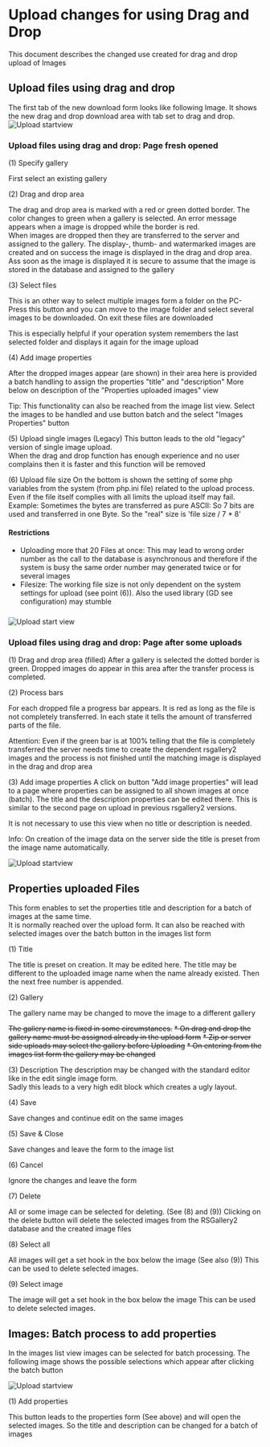 # Upload changes for using Drag and Drop

This document describes the changed use created for drag and drop upload of Images

## Upload files using drag and drop

The first tab of the new download form looks like following Image. It shows the new drag and drop download area with tab set to drag and drop.
![Upload startview](https://github.com/RSGallery2/RSGallery2_Project/blob/master/Documentation/Images/Upload.DragAndDrop.01.png?raw=true)

### Upload files using drag and drop: Page fresh opened

(1) Specify gallery

First select an existing gallery

(2) Drag and drop area

The drag and drop area is marked with a red or green dotted border. The color changes to green when a gallery is selected. An error message appears when a image is dropped while the border is red.  
When images are dropped then they are transferred to the server and assigned to the gallery. The display-, thumb- and watermarked images are created and on success the image is displayed in the drag and drop area.  
Ass soon as the image is displayed it is secure to assume that the image is stored in the database and assigned to the gallery

(3) Select files

This is an other way to select multiple images form a folder on the PC- Press this button and you can move to the image folder and select several images to be downloaded. On exit these files are downloaded

This is especially helpful if your operation system remembers the last selected folder and displays it again for the image upload

(4) Add image properties

After the dropped images appear (are shown) in their area here is provided a batch handling to assign the properties "title" and "description"
More below on description of the "Properties uploaded images" view

Tip:  This functionality can also be reached from the image list view. Select the images to be handled and use button batch and the select "Images Properties" button

(5) Upload single images (Legacy)
This button leads to the old "legacy" version of single image upload.  
When the drag and drop function has enough experience and no user complains then it is faster and this function will be removed

(6) Upload file size
On the bottom is shown the setting of some php variables from the system (from php.ini file) related to the upload process. Even if the file itself complies with all limits the upload itself may fail.
Example: Sometimes the bytes are transferred as pure ASCII: So 7 bits are used and transferred in one Byte. So the "real" size is 'file size / 7 * 8'

#### Restrictions

 * Uploading more that 20 Files at once: This may lead to wrong order number as the call to the database is asynchronous and therefore if the system is busy the same order number may generated twice or for several images
 * Filesize: The working file size is not only dependent on the system settings for upload (see point (6)). Also the used library (GD see configuration) may stumble

###     

![Upload start view](https://github.com/RSGallery2/RSGallery2_Project/blob/master/Documentation/Images/Upload.DragAndDrop.02.png?raw=true)

### Upload files using drag and drop: Page after some uploads

(1) Drag and drop area (filled)
After a gallery is selected the dotted border is green. Dropped images do appear in this area after the transfer process is completed.

(2) Process bars

For each dropped file a progress bar appears. It is red as long as the file is not completely transferred. In each state it tells the amount of transferred parts of the file.

Attention: Even if the green bar is at 100% telling that the file is completely transferred the server needs time to create the dependent rsgallery2 images and the process is not finished until the matching image is displayed in the drag and drop area

(3) Add image properties
A click on button "Add image properties" will lead to a page where properties can be assigned to all shown images at once  (batch). The title and the description properties can be edited there.
This is similar to the second page on upload in previous rsgallery2 versions.

It is not necessary to use this view when no title or description is needed.  

Info: On creation of the image data on the server side the title is preset from the image name automatically.

![Upload startview](https://github.com/RSGallery2/RSGallery2_Project/blob/master/Documentation/Images/Upload.ImageProperties.png?raw=true)

## Properties uploaded Files
This form enables to set the properties title and description for a batch of images at the same time.  
It is normally reached over the upload form. It can also be reached with selected images over the batch button in the images list form

(1) Title

The title is preset on creation. It may be edited here. The title may be different to the uploaded image name when the name already existed. Then the next free number is appended.

(2) Gallery

The gallery name may be changed to move the image to a different gallery

~~The gallery name is fixed in some circumstances.~~
~~* On drag and drop the gallery name must be assigned already in the upload form~~
~~* Zip or server side uploads may select the gallery before Uploading~~
~~* On entering from the images list form the gallery may be changed~~

(3) Description
The description may be changed with the standard editor like in the edit single image form.  
Sadly this leads to a very high edit block which creates a ugly layout.

(4) Save

Save changes and continue edit on the same images

(5) Save & Close

Save changes and leave the form to the image list

(6) Cancel

Ignore the changes and leave the form

(7) Delete

All or some image can be selected for deleting. (See (8) and (9))
Clicking on the delete button will delete the selected images from the RSGallery2 database and the created image files

(8) Select all

All images will get a set hook in the box below the image (See also (9))
This can be used to delete selected images.

(9) Select image

The image will get a set hook in the box below the image
This can be used to delete selected images.

## Images: Batch process to add properties

In the images list view images can be selected for batch processing. The following image shows the possible selections which appear after clicking the batch button

![Upload startview](https://github.com/RSGallery2/RSGallery2_Project/blob/master/Documentation/Images/images.batch.png?raw=true)

(1) Add properties

This button leads to the properties form (See above) and will open the selected images. So the title and description can be changed for a batch of images
